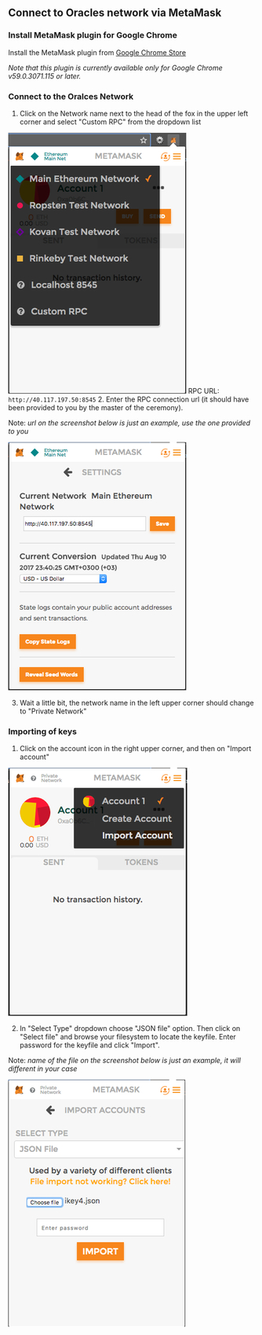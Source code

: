 ## Connect to Oracles network via MetaMask

### Install MetaMask plugin for Google Chrome
Install the MetaMask plugin from [Google Chrome Store](https://chrome.google.com/webstore/detail/metamask/nkbihfbeogaeaoehlefnkodbefgpgknn)

_Note that this plugin is currently available only for Google Chrome v59.0.3071.115 or later._

### Connect to the Oralces Network
1. Click on the Network name next to the head of the fox in the upper left corner and select "Custom RPC" from the dropdown list

![Step1](./docs/metaMaskConnect/DefaultMM_Step1.png)
RPC URL: `http://40.117.197.50:8545`
2. Enter the RPC connection url (it should have been provided to you by the master of the ceremony).

Note: _url on the screenshot below is just an example, use the one provided to you_

![Step2](./docs/metaMaskConnect/DefaultMM_Step2.png)

3. Wait a little bit, the network name in the left upper corner should change to "Private Network" 
### Importing of keys
1. Click on the account icon in the right upper corner, and then on "Import account"

![Step3](./docs/metaMaskConnect/DefaultMM_Step3.png)

2. In "Select Type" dropdown choose "JSON file" option. Then click on "Select file" and browse your filesystem to locate the keyfile. Enter password for the keyfile and click "Import".

Note: _name of the file on the screenshot below is just an example, it will different in your case_

![Step3](./docs/metaMaskConnect/DefaultMM_Step4.png)
